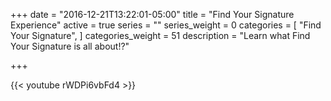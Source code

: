 +++
date = "2016-12-21T13:22:01-05:00"
title = "Find Your Signature Experience"
active = true
series = ""
series_weight = 0
categories = [
  "Find Your Signature",
]
categories_weight = 51
description = "Learn what Find Your Signature is all about!?"

+++

{{< youtube rWDPi6vbFd4 >}}
